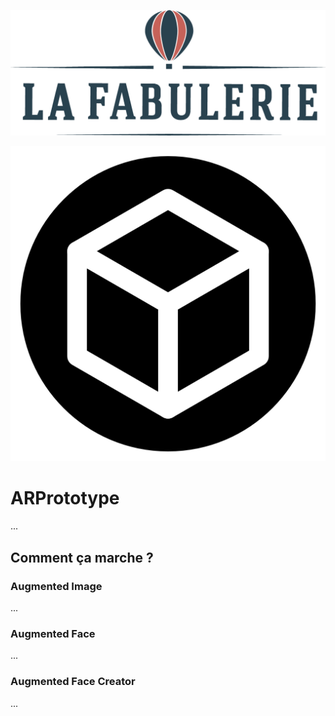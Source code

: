 ![Logo](Images/Logo.png)

![Icon](Images/Icon.png)

# ARPrototype

...

## Comment ça marche ?

### Augmented Image

...

### Augmented Face

...

### Augmented Face Creator

...
